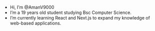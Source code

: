 - Hi, I’m @AmanV9000
- I’m a 19 years old student studying Bsc Computer Science.
- I’m currently learning React and Next.js to expand my knowledge of web-based applications.

<!---
AmanV9000/AmanV9000 is a ✨ special ✨ repository because its `README.md` (this file) appears on your GitHub profile.
You can click the Preview link to take a look at your changes.
--->
